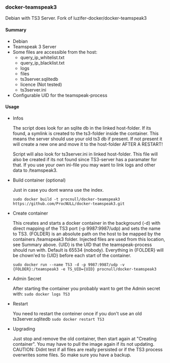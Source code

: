 ### docker-teamspeak3

Debian with TS3 Server.
Fork of luzifer-docker/docker-teamspeak3

#### Summary
* Debian
* Teamspeak 3 Server
* Some files are accessible from the host:
  * query_ip_whitelist.txt
  * query_ip_blacklist.txt
  * logs
  * files
  * ts3server.sqlitedb 
  * licence (Not tested)
  * ts3server.ini
* Configurable UID for the teamspeak-process

#### Usage
  * Infos
  
	The script does look for an sqlite db in the linked host-folder. 
	If its found, a symlink is created to the ts3-folder inside the container. 
	This means the server should use your old ts3 db if present. 
	If not present it will create a new one and move it to the host-folder AFTER A RESTART!
	
	Script will also look for ts3server.ini in linked host-folder. This file will also be created if its not 
	found since TS3-server has a paramater for that. If you use your own ini-file you may want to link logs and other data to /teamspeak3.

  * Build container (optional)
  
	Just in case you dont wanna use the index.
	
    `sudo docker build -t procnull/docker-teamspeak3 https://github.com/ProcNULL/docker-teamspeak3.git` 
  
  
  * Create container
    
    This creates and starts a docker container in the 
    background (-d) with 
    direct mapping of the TS3 port (-p 9987:9987/udp)
    and sets the name to TS3.
    {FOLDER} is an absolute path on the host to be mapped by the containers /teamspeak3 folder.
    Injected files are used from this location, see Summary above.
    {UID} is the UID that the teamspeak-process should run with. Default is 65534 (nobody).
    Everything in {FOLDER} will be chown'ed to {UID} before each start of the container.

    `sudo docker run --name TS3 -d -p 9987:9987/udp -v {FOLDER}:/teamspeak3 -e TS_UID={UID} procnull/docker-teamspeak3` 
    
  * Admin Secret
  
    After starting the container you probably want to get the Admin secret with:
    `sudo docker logs TS3` 

  * Restart

    You need to restart the conteiner once if you don't use an old ts3server.sqlitedb
    `sudo docker restart TS3`
    
  * Upgrading
  
    Just stop and remove the old container, then start again at "Creating container". You may have to pull the image again       if its not updating.
    CAUTION: Didnt test if all files are really persisted or if the TS3 process overwrites some files. So make sure you have a backup. 

